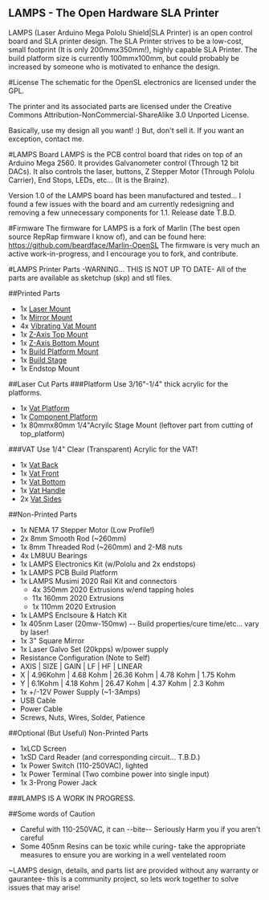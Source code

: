 LAMPS - The Open Hardware SLA Printer
-------------------------------------
LAMPS (Laser Arduino Mega Pololu Shield|SLA Printer) is an open control board and SLA printer design.  The SLA Printer strives to be a low-cost, small footprint (It is only 200mmx350mm!), highly capable SLA Printer. The build platform size is currently 100mmx100mm, but could probably be increased by someone who is motivated to enhance the design.

#License
The schematic for the OpenSL electronics are licensed under the GPL.

The printer and its associated parts are licensed under the Creative Commons Attribution-NonCommercial-ShareAlike 3.0 Unported License.

Basically, use my design all you want! :) But, don't sell it.  If you want an exception, contact me.

#LAMPS Board
LAMPS is the PCB control board that rides on top of an Arduino Mega 2560.  It provides Galvanometer control (Through 12 bit DACs).  It also controls the laser, buttons, Z Stepper Motor (Through Pololu Carrier), End Stops, LEDs, etc...  (It is the Brainz).

Version 1.0 of the LAMPS board has been manufactured and tested... I found a few issues with the board and am currently redesigning and removing a few unnecessary components for 1.1. Release date T.B.D.

#Firmware
The firmware for LAMPS is a fork of Marlin (The best open source RepRap firmware I know of), and can be found here: https://github.com/beardface/Marlin-OpenSL
The firmware is very much an active work-in-progress, and I encourage you to fork, and contribute.

#LAMPS Printer Parts -WARNING... THIS IS NOT UP TO DATE-
All of the parts are available as sketchup (skp) and stl files.

##Printed Parts
* 1x [Laser Mount](https://github.com/beardface/LAMPS/blob/master/parts/lasermount.stl)
* 1x [Mirror Mount](https://github.com/beardface/LAMPS/blob/master/parts/mirrormount.stl)
* 4x [Vibrating Vat Mount](https://github.com/beardface/LAMPS/blob/master/parts/vibrating_vat_mount.stl)
* 1x [Z-Axis Top Mount](https://github.com/beardface/LAMPS/blob/master/parts/z_top_mount.stl)
* 1x [Z-Axis Bottom Mount](https://github.com/beardface/LAMPS/blob/master/parts/z_bottom_mount.stl)
* 1x [Build Platform Mount](https://github.com/beardface/LAMPS/blob/master/parts/platform_mount.stl)
* 1x [Build Stage](https://github.com/beardface/LAMPS/blob/master/parts/build_platform_connector.stl)
* 1x Endstop Mount

##Laser Cut Parts
###Platform
Use 3/16"-1/4" thick acrylic for the platforms.
* 1x [Vat Platform](https://github.com/beardface/LAMPS/blob/master/parts/top_platform.svg)
* 1x [Component Platform](https://github.com/beardface/LAMPS/blob/master/parts/bottom_platform.svg)
* 1x 80mmx80mm 1/4"Acryilc Stage Mount (leftover part from cutting of top_platform)

###VAT
Use 1/4" Clear (Transparent) Acrylic for the VAT!
* 1x [Vat Back](https://github.com/beardface/LAMPS/blob/master/parts/vat_design/vat_back.svg)
* 1x [Vat Front](https://github.com/beardface/LAMPS/blob/master/parts/vat_design/vat_front.svg)
* 1x [Vat Bottom](https://github.com/beardface/LAMPS/blob/master/parts/vat_design/vat_bottom.svg)
* 1x [Vat Handle](https://github.com/beardface/LAMPS/blob/master/parts/vat_design/vat_handle.svg)
* 2x [Vat Sides](https://github.com/beardface/LAMPS/blob/master/parts/vat_design/vat_side.svg)

##Non-Printed Parts
* 1x NEMA 17 Stepper Motor (Low Profile!)
* 2x 8mm Smooth Rod (~260mm)
* 1x 8mm Threaded Rod (~260mm) and 2-M8 nuts
* 4x LM8UU Bearings
* 1x LAMPS Electronics Kit (w/Pololu and 2x endstops)
* 1x LAMPS PCB Build Platform
* 1x LAMPS Musimi 2020 Rail Kit and connectors
  * 4x  350mm 2020 Extrusions w/end tapping holes
  * 11x 160mm 2020 Extrusions
  * 1x  110mm 2020 Extrusion
* 1x LAMPS Enclsoure & Hatch Kit
* 1x 405nm Laser (20mw-150mw) -- Build properties/cure time/etc... vary by laser!
* 1x 3" Square Mirror
* 1x Laser Galvo Set (20kpps) w/power supply
 * Resistance Configuration (Note to Self)
  * AXIS  |  SIZE     | GAIN      | LF         | HF        | LINEAR
  * X     |  4.96Kohm | 4.68 Kohm | 26.36 Kohm | 4.78 Kohm | 1.75 Kohm
  * Y     |  6.1Kohm  | 4.18 Kohm | 26.47 Kohm | 4.37 Kohm | 2.3 Kohm
* 1x +/-12V Power Supply (~1-3Amps)
* USB Cable
* Power Cable
* Screws, Nuts, Wires, Solder, Patience

##Optional (But Useful) Non-Printed Parts
* 1xLCD Screen
* 1xSD Card Reader (and corresponding circuit... T.B.D.)
* 1x Power Switch (110-250VAC), lighted
* 1x Power Terminal (Two combine power into single input)
* 1x 3-Prong Power Jack
 
###LAMPS IS A WORK IN PROGRESS.

##Some words of Caution
* Careful with 110-250VAC, it can --bite-- Seriously Harm you if you aren't careful
* Some 405nm Resins can be toxic while curing- take the appropriate measures to ensure you are working in a well ventelated room

~LAMPS design, details, and parts list are provided without any warranty or gaurantee- this is a community project, so lets work together to solve issues that may arise!
